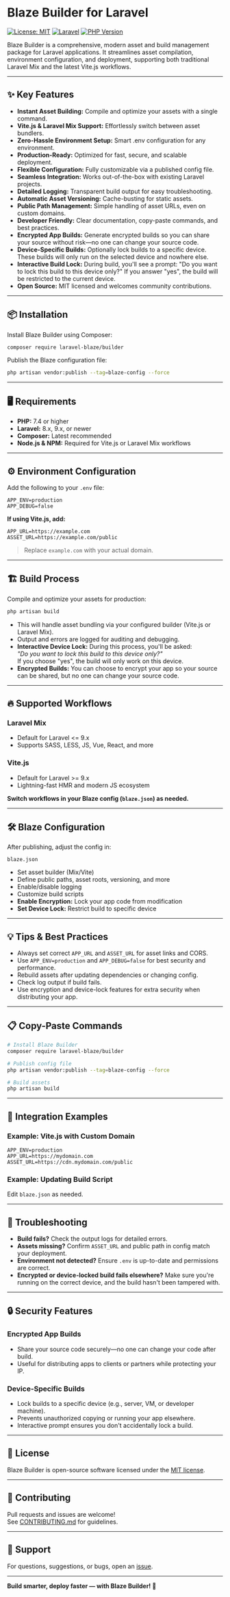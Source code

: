 # Blaze Builder for Laravel

[![License: MIT](https://img.shields.io/badge/License-MIT-blue.svg)](LICENSE)
[![Laravel](https://img.shields.io/badge/Laravel-8%2B-red.svg)](https://laravel.com/)
[![PHP Version](https://img.shields.io/badge/PHP-7.4%2B-777bb4.svg)](https://php.net/)

Blaze Builder is a comprehensive, modern asset and build management package for Laravel applications. It streamlines asset compilation, environment configuration, and deployment, supporting both traditional Laravel Mix and the latest Vite.js workflows.

---

## ✨ Key Features

- **Instant Asset Building:** Compile and optimize your assets with a single command.
- **Vite.js & Laravel Mix Support:** Effortlessly switch between asset bundlers.
- **Zero-Hassle Environment Setup:** Smart .env configuration for any environment.
- **Production-Ready:** Optimized for fast, secure, and scalable deployment.
- **Flexible Configuration:** Fully customizable via a published config file.
- **Seamless Integration:** Works out-of-the-box with existing Laravel projects.
- **Detailed Logging:** Transparent build output for easy troubleshooting.
- **Automatic Asset Versioning:** Cache-busting for static assets.
- **Public Path Management:** Simple handling of asset URLs, even on custom domains.
- **Developer Friendly:** Clear documentation, copy-paste commands, and best practices.
- **Encrypted App Builds:** Generate encrypted builds so you can share your source without risk—no one can change your source code.
- **Device-Specific Builds:** Optionally lock builds to a specific device. These builds will only run on the selected device and nowhere else.
- **Interactive Build Lock:** During build, you'll see a prompt: "Do you want to lock this build to this device only?" If you answer "yes", the build will be restricted to the current device.
- **Open Source:** MIT licensed and welcomes community contributions.

---

## 📦 Installation

Install Blaze Builder using Composer:

```bash
composer require laravel-blaze/builder
```

Publish the Blaze configuration file:

```bash
php artisan vendor:publish --tag=blaze-config --force
```

---

## 🖥️ Requirements

- **PHP:** 7.4 or higher
- **Laravel:** 8.x, 9.x, or newer
- **Composer:** Latest recommended
- **Node.js & NPM:** Required for Vite.js or Laravel Mix workflows

---

## ⚙️ Environment Configuration

Add the following to your `.env` file:

```dotenv
APP_ENV=production
APP_DEBUG=false
```

**If using Vite.js, add:**
```dotenv
APP_URL=https://example.com
ASSET_URL=https://example.com/public
```
> Replace `example.com` with your actual domain.

---

## 🏗️ Build Process

Compile and optimize your assets for production:

```bash
php artisan build
```

- This will handle asset bundling via your configured builder (Vite.js or Laravel Mix).
- Output and errors are logged for auditing and debugging.
- **Interactive Device Lock:** During this process, you'll be asked:  
  _"Do you want to lock this build to this device only?"_  
  If you choose "yes", the build will only work on this device.
- **Encrypted Builds:** You can choose to encrypt your app so your source can be shared, but no one can change your source code.

---

## 🔥 Supported Workflows

### Laravel Mix

- Default for Laravel <= 9.x
- Supports SASS, LESS, JS, Vue, React, and more

### Vite.js

- Default for Laravel >= 9.x
- Lightning-fast HMR and modern JS ecosystem

**Switch workflows in your Blaze config (`blaze.json`) as needed.**

---

## 🛠️ Blaze Configuration

After publishing, adjust the config in:

```
blaze.json
```

- Set asset builder (Mix/Vite)
- Define public paths, asset roots, versioning, and more
- Enable/disable logging
- Customize build scripts
- **Enable Encryption:** Lock your app code from modification
- **Set Device Lock:** Restrict build to specific device

---

## 💡 Tips & Best Practices

- Always set correct `APP_URL` and `ASSET_URL` for asset links and CORS.
- Use `APP_ENV=production` and `APP_DEBUG=false` for best security and performance.
- Rebuild assets after updating dependencies or changing config.
- Check log output if build fails.
- Use encryption and device-lock features for extra security when distributing your app.

---

## 📋 Copy-Paste Commands

```bash
# Install Blaze Builder
composer require laravel-blaze/builder

# Publish config file
php artisan vendor:publish --tag=blaze-config --force

# Build assets
php artisan build
```

---

## 🧩 Integration Examples

### Example: Vite.js with Custom Domain

```dotenv
APP_ENV=production
APP_URL=https://mydomain.com
ASSET_URL=https://cdn.mydomain.com/public
```

### Example: Updating Build Script

Edit `blaze.json` as needed.

---

## 🚦 Troubleshooting

- **Build fails?** Check the output logs for detailed errors.
- **Assets missing?** Confirm `ASSET_URL` and public path in config match your deployment.
- **Environment not detected?** Ensure `.env` is up-to-date and permissions are correct.
- **Encrypted or device-locked build fails elsewhere?** Make sure you're running on the correct device, and the build hasn't been tampered with.

---

## 🔒 Security Features

### Encrypted App Builds

- Share your source code securely—no one can change your code after build.
- Useful for distributing apps to clients or partners while protecting your IP.

### Device-Specific Builds

- Lock builds to a specific device (e.g., server, VM, or developer machine).
- Prevents unauthorized copying or running your app elsewhere.
- Interactive prompt ensures you don't accidentally lock a build.

---

## 📝 License

Blaze Builder is open-source software licensed under the [MIT license](LICENSE).

---

## 🤝 Contributing

Pull requests and issues are welcome!  
See [CONTRIBUTING.md](CONTRIBUTING.md) for guidelines.

---

## 📢 Support

For questions, suggestions, or bugs, open an [issue](https://github.com/engineertuhin/Blaze/issues).

---

**Build smarter, deploy faster — with Blaze Builder! 🚀**